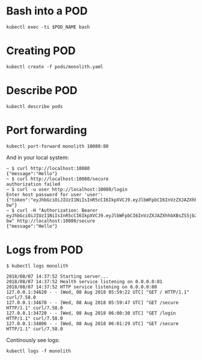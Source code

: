 # Bash into a POD

``` shellsession
kubectl exec -ti $POD_NAME bash
```

# Creating POD

``` shellsession
kubectl create -f pods/monolith.yaml
```

# Describe POD

``` shellsession
kubectl describe pods
```

# Port forwarding

``` shellsession
kubectl port-forward monolith 10080:80
```

And in your local system:

``` shellsession
~ $ curl http://localhost:10080
{"message":"Hello"}
~ $ curl http://localhost:10080/secure
authorization failed
~ $ curl -u user http://localhost:10080/login
Enter host password for user 'user':
{"token":"eyJhbGciOiJIUzI1NiIsInR5cCI6IkpXVCJ9.eyJlbWFpbCI6InVzZXJAZXhhbXBsZS5jb20iLCJleHAiOjE1MzM5NjcyMzEsImlhdCI6MTUzMzcwODAzMSwiaXNzIjoiYXV0aC5zZXJ2aWNlIiwic3ViIjoidXNlciJ9.8vDLBQZrW1sVzLCCCcT_OO8z4WBzarXWSi7rsBHj-bw"}
~ $ curl -H "Authorization: Bearer eyJhbGciOiJIUzI1NiIsInR5cCI6IkpXVCJ9.eyJlbWFpbCI6InVzZXJAZXhhbXBsZS5jb20iLCJleHAiOjE1MzM5NjcyMzEsImlhdCI6MTUzMzcwODAzMSwiaXNzIjoiYXV0aC5zZXJ2aWNlIiwic3ViIjoidXNlciJ9.8vDLBQZrW1sVzLCCCcT_OO8z4WBzarXWSi7rsBHj-bw" http://localhost:10080/secure
{"message":"Hello"}
```

# Logs from POD

``` shellsession
$ kubectl logs monolith

2018/08/07 14:37:52 Starting server...
2018/08/07 14:37:52 Health service listening on 0.0.0.0:81
2018/08/07 14:37:52 HTTP service listening on 0.0.0.0:80
127.0.0.1:34620 - - [Wed, 08 Aug 2018 05:59:22 UTC] "GET / HTTP/1.1" curl/7.58.0
127.0.0.1:34670 - - [Wed, 08 Aug 2018 05:59:47 UTC] "GET /secure HTTP/1.1" curl/7.58.0
127.0.0.1:34720 - - [Wed, 08 Aug 2018 06:00:30 UTC] "GET /login HTTP/1.1" curl/7.58.0
127.0.0.1:34806 - - [Wed, 08 Aug 2018 06:01:29 UTC] "GET /secure HTTP/1.1" curl/7.58.0
```

Continously see logs:

``` shellsession
kubectl logs -f monolith
```

